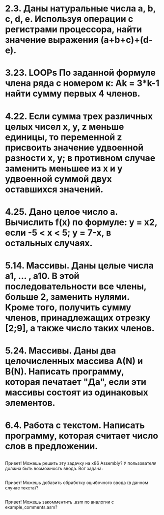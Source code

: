 # 2.3. Даны натуральные числа a, b, c, d, е. Используя операции с регистрами процессора, найти значение выражения (a+b+c)+(d-е).

# 3.23. LOOPs По заданной формуле члена ряда с номером к: Аk = 3*k-1 найти сумму первых 4 членов.

# 4.22. Если сумма трех различных целых чисел x, y, z меньше единицы, то переменной z присвоить значение удвоенной разности х, у; в противном случае заменить меньшее из х и у удвоенной суммой двух оставшихся значений.

# 4.25. Дано целое число а. Вычислить f(x) по формуле: y = х2, если -5 < х < 5; y = 7-х, в остальных случаях.

# 5.14. Массивы. Даны целые числа а1, ... , а10. В этой последовательности все члены, больше 2, заменить нулями. Кроме того, получить сумму членов, принадлежащих отрезку [2;9], а также число таких членов.

# 5.24. Массивы. Даны два целочисленных массива A(N) и B(N). Написать программу, которая печатает "Да", если эти массивы состоят из одинаковых элементов.

# 6.4. Работа с текстом. Написать программу, которая считает число слов в предложении.

##
Привет! Можешь решить эту задачку на x86 Assembly? У пользователя должна быть возможность ввода. Вот задача:

##
Привет! Можешь добавить обработку ошибочного ввода (в данном случае текста)?

##
Привет! Можешь закомментить .asm по аналогии с example_comments.asm?